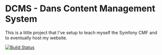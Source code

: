 DCMS - Dans Content Management System
=====================================

This is a little project that I've setup to teach myself the Symfony CMF and
to eventually host my website.

[![Build Status](https://secure.travis-ci.org/dantleech/DCMS.png)](http://travis-ci.org/dantleech/DCMS)

